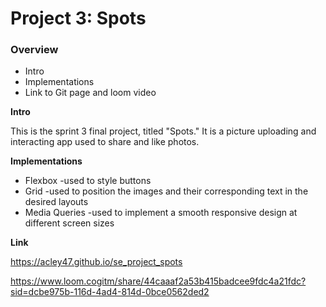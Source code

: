 # Project 3: Spots

### Overview  

* Intro  
* Implementations  
* Link to Git page and loom video 
  
**Intro**
  
This is the sprint 3 final project, titled "Spots." It is a picture uploading and interacting app used to share and like photos.  
  
**Implementations**  
  
* Flexbox   -used to style buttons
* Grid  -used to position the images and their corresponding text in the desired layouts
* Media Queries -used to implement a smooth responsive design at different screen sizes

  
**Link**  
  
  https://acley47.github.io/se_project_spots
  
  https://www.loom.cogitm/share/44caaaf2a53b415badcee9fdc4a21fdc?sid=dcbe975b-116d-4ad4-814d-0bce0562ded2
  